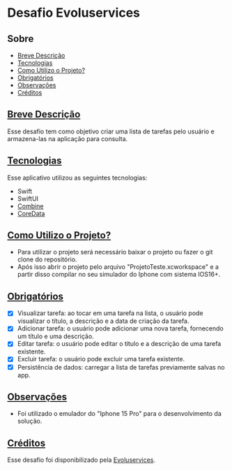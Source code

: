 # Desafio Evoluservices

## Sobre

- [Breve Descrição](#breve-descrição)
- [Tecnologias](#tecnologias)
- [Como Utilizo o Projeto?](#como-utilizo-o-projeto)
- [Obrigatórios](#obrigatórios)
- [Observações](#observações)
- [Créditos](#créditos)

## [Breve Descrição](#sobre)

Esse desafio tem como objetivo criar uma lista de tarefas pelo usuário e armazena-las na aplicação para consulta.

## [Tecnologias](#sobre)

Esse aplicativo utilizou as seguintes tecnologias:

- Swift
- SwiftUI
- [Combine](https://developer.apple.com/documentation/combine)
- [CoreData](https://developer.apple.com/documentation/coredata/)

## [Como Utilizo o Projeto?](#sobre)

- Para utilizar o projeto será necessário baixar o projeto ou fazer o git clone do repositório.
- Após isso abrir o projeto pelo arquivo "ProjetoTeste.xcworkspace" e a partir disso compilar no seu simulador do Iphone com sistema IOS16+. 

## [Obrigatórios](#sobre)

- [x] Visualizar tarefa: ao tocar em uma tarefa na lista, o usuário pode visualizar o título, a descrição e a data de criação da tarefa.
- [x] Adicionar tarefa: o usuário pode adicionar uma nova tarefa, fornecendo um título e uma descrição. 
- [x] Editar tarefa: o usuário pode editar o título e a descrição de uma tarefa existente.
- [x] Excluir tarefa: o usuário pode excluir uma tarefa existente.
- [x] Persistência de dados: carregar a lista de tarefas previamente salvas no app.

## [Observações](#sobre)

- Foi utilizado o emulador do "Iphone 15 Pro" para o desenvolvimento da solução.

## [Créditos](#sobre)

Esse desafio foi disponibilizado pela [Evoluservices](https://br.evoluservices.com).
